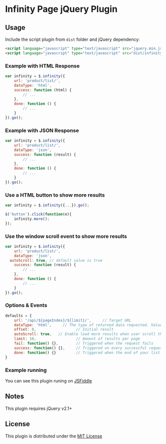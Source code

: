# Infinity Page jQuery Plugin

## Usage

Include the script plugin from `dist` folder and jQuery dependency: 

```html
<script language="javascript" type="text/javascript" src="jquery.min.js"></script>
<script language="javascript" type="text/javascript" src="dist/infinity.min.js"></script>
```

### Example with HTML Response

```js
var infinity = $.infinity({
	url: 'product/list/',
	dataType: 'html',
	success: function (html) {
        // ...
	},
	done: function () {
		// ...
	}
}).go();
```

### Example with JSON Response

```js
var infinity = $.infinity({
	url: 'product/list/',
	dataType: 'json',
	success: function (result) {
        // ...
	},
	done: function () {
		// ...
	}
}).go();
```

### Use a HTML button to show more results

```js
var infinity = $.infinity({...}).go();

$('button').click(function(e){
	infinity.more();
});
```

### Use the window scroll event to show more results

```js
var infinity = $.infinity({
	url: 'product/list/',
	dataType: 'json',
  autoScroll: true, // default value is true
	success: function (result) {
        // ...
	},
	done: function () {
		// ...
	}
}).go();
```

### Options & Events

```js
defaults = {
    url: '/api/${pageIndex}/${limit}/',		// Target URL
    dataType: 'html',	  // The type of returned data requested. Values: `json` and `html`.
    offset: 0,					// Initial result
    autoScroll: true,   // Enable load more results when user scroll the window
    limit: 10,					// Amount of results per page
    fail: function() {},		// Triggered when the request fails
    success: function() {},		// Triggered on every successful request
    done: function() {}			// Triggered when the end of your list (records) has been reached
}
```

### Example running 

You can see this plugin runing on [JSFiddle](https://jsfiddle.net/edgardleal/wjeekya9/)

## Notes

This plugin requires jQuery v2.1+

## License

This plugin is distributed under the [MIT License](https://opensource.org/licenses/MIT)
